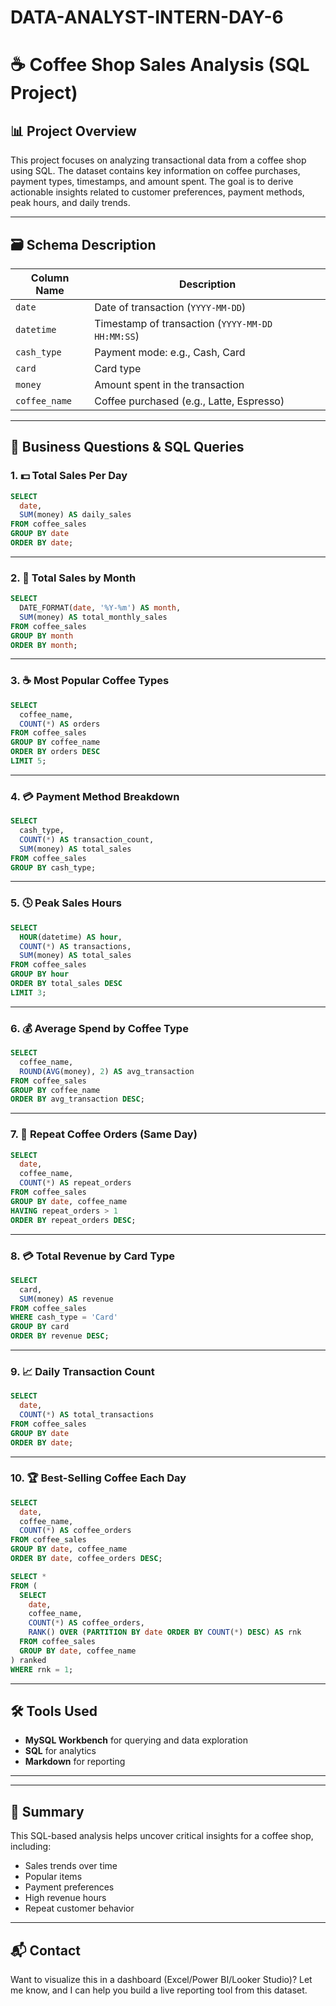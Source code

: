 # DATA-ANALYST-INTERN-DAY-6

# ☕ Coffee Shop Sales Analysis (SQL Project)

## 📊 Project Overview

This project focuses on analyzing transactional data from a coffee shop using SQL. The dataset contains key information on coffee purchases, payment types, timestamps, and amount spent. The goal is to derive actionable insights related to customer preferences, payment methods, peak hours, and daily trends.

---

## 🗃️ Schema Description

| Column Name  | Description                                  |
|--------------|----------------------------------------------|
| `date`       | Date of transaction (`YYYY-MM-DD`)           |
| `datetime`   | Timestamp of transaction (`YYYY-MM-DD HH:MM:SS`) |
| `cash_type`  | Payment mode: e.g., Cash, Card               |
| `card`       | Card type                                     |
| `money`      | Amount spent in the transaction              |
| `coffee_name`| Coffee purchased (e.g., Latte, Espresso)     |

---

## 🧠 Business Questions & SQL Queries

### 1. 💵 Total Sales Per Day

```sql
SELECT 
  date,
  SUM(money) AS daily_sales
FROM coffee_sales
GROUP BY date
ORDER BY date;
```

---

### 2. 📆 Total Sales by Month

```sql
SELECT 
  DATE_FORMAT(date, '%Y-%m') AS month,
  SUM(money) AS total_monthly_sales
FROM coffee_sales
GROUP BY month
ORDER BY month;
```

---

### 3. ☕ Most Popular Coffee Types

```sql
SELECT 
  coffee_name,
  COUNT(*) AS orders
FROM coffee_sales
GROUP BY coffee_name
ORDER BY orders DESC
LIMIT 5;
```

---

### 4. 💳 Payment Method Breakdown

```sql
SELECT 
  cash_type,
  COUNT(*) AS transaction_count,
  SUM(money) AS total_sales
FROM coffee_sales
GROUP BY cash_type;
```

---

### 5. 🕓 Peak Sales Hours

```sql
SELECT 
  HOUR(datetime) AS hour,
  COUNT(*) AS transactions,
  SUM(money) AS total_sales
FROM coffee_sales
GROUP BY hour
ORDER BY total_sales DESC
LIMIT 3;
```

---

### 6. 💰 Average Spend by Coffee Type

```sql
SELECT 
  coffee_name,
  ROUND(AVG(money), 2) AS avg_transaction
FROM coffee_sales
GROUP BY coffee_name
ORDER BY avg_transaction DESC;
```

---

### 7. 🔁 Repeat Coffee Orders (Same Day)

```sql
SELECT 
  date,
  coffee_name,
  COUNT(*) AS repeat_orders
FROM coffee_sales
GROUP BY date, coffee_name
HAVING repeat_orders > 1
ORDER BY repeat_orders DESC;
```

---

### 8. 💳 Total Revenue by Card Type

```sql
SELECT 
  card,
  SUM(money) AS revenue
FROM coffee_sales
WHERE cash_type = 'Card'
GROUP BY card
ORDER BY revenue DESC;
```

---

### 9. 📈 Daily Transaction Count

```sql
SELECT 
  date,
  COUNT(*) AS total_transactions
FROM coffee_sales
GROUP BY date
ORDER BY date;
```

---

### 10. 🏆 Best-Selling Coffee Each Day

```sql
SELECT 
  date,
  coffee_name,
  COUNT(*) AS coffee_orders
FROM coffee_sales
GROUP BY date, coffee_name
ORDER BY date, coffee_orders DESC;
```


```sql
SELECT *
FROM (
  SELECT 
    date,
    coffee_name,
    COUNT(*) AS coffee_orders,
    RANK() OVER (PARTITION BY date ORDER BY COUNT(*) DESC) AS rnk
  FROM coffee_sales
  GROUP BY date, coffee_name
) ranked
WHERE rnk = 1;
```

---

## 🛠 Tools Used

- **MySQL Workbench** for querying and data exploration
- **SQL** for analytics
- **Markdown** for reporting

---

---

## 📌 Summary

This SQL-based analysis helps uncover critical insights for a coffee shop, including:

- Sales trends over time
- Popular items
- Payment preferences
- High revenue hours
- Repeat customer behavior

---

## 📬 Contact

Want to visualize this in a dashboard (Excel/Power BI/Looker Studio)? Let me know, and I can help you build a live reporting tool from this dataset.
```

